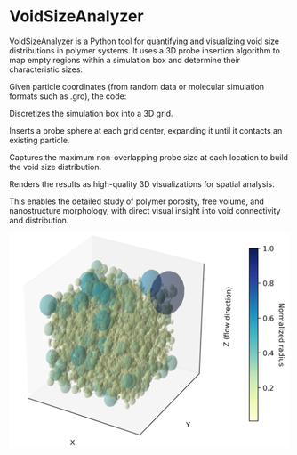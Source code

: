 # VoidSizeAnalyzer
VoidSizeAnalyzer is a Python tool for quantifying and visualizing void size distributions in polymer systems. It uses a 3D probe insertion algorithm to map empty regions within a simulation box and determine their characteristic sizes.

Given particle coordinates (from random data or molecular simulation formats such as .gro), the code:

Discretizes the simulation box into a 3D grid.

Inserts a probe sphere at each grid center, expanding it until it contacts an existing particle.

Captures the maximum non-overlapping probe size at each location to build the void size distribution.

Renders the results as high-quality 3D visualizations for spatial analysis.

This enables the detailed study of polymer porosity, free volume, and nanostructure morphology, with direct visual insight into void connectivity and distribution.

![VSI](images/pyvoid.png)
